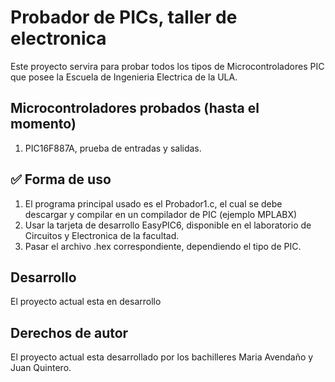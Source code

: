 # Probador de PICs, taller de electronica
Este proyecto servira para probar todos los tipos de Microcontroladores PIC que posee la Escuela de Ingenieria Electrica de la ULA.

## Microcontroladores probados (hasta el momento)
1. PIC16F887A, prueba de entradas y salidas.

##  ✅ Forma de uso
1. El programa principal usado es el Probador1.c, el cual se debe descargar y compilar en un compilador de PIC (ejemplo MPLABX)
2. Usar la tarjeta de desarrollo EasyPIC6, disponible en el laboratorio de Circuitos y Electronica de la facultad.
3. Pasar el archivo .hex correspondiente, dependiendo el tipo de PIC.

## Desarrollo
El proyecto actual esta en desarrollo

## Derechos de autor
El proyecto actual esta desarrollado por los bachilleres Maria Avendaño y Juan Quintero.

